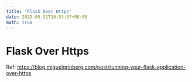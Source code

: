 ```yaml
---
title: "Flask Over Https"
date: 2019-05-31T16:53:57+08:00
math: true
---
```


# Flask Over Https



Ref: <https://blog.miguelgrinberg.com/post/running-your-flask-application-over-https>


